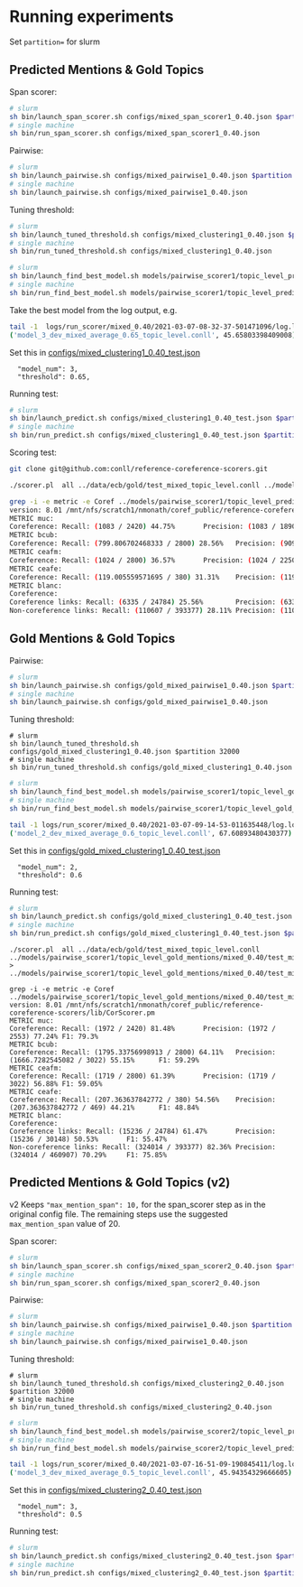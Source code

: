 # Running experiments

Set `partition=` for slurm

## Predicted Mentions & Gold Topics

Span scorer:

```bash
# slurm
sh bin/launch_span_scorer.sh configs/mixed_span_scorer1_0.40.json $partition 32000
# single machine
sh bin/run_span_scorer.sh configs/mixed_span_scorer1_0.40.json
```

Pairwise:

```bash
# slurm
sh bin/launch_pairwise.sh configs/mixed_pairwise1_0.40.json $partition 32000
# single machine
sh bin/launch_pairwise.sh configs/mixed_pairwise1_0.40.json
```

Tuning threshold:

```bash
# slurm
sh bin/launch_tuned_threshold.sh configs/mixed_clustering1_0.40.json $partition 32000
# single machine
sh bin/run_tuned_threshold.sh configs/mixed_clustering1_0.40.json
```

```bash
# slurm
sh bin/launch_find_best_model.sh models/pairwise_scorer1/topic_level_predicted_mentions/mixed_0.40 mixed $partition 32000
# single machine
sh bin/run_find_best_model.sh models/pairwise_scorer1/topic_level_predicted_mentions/mixed_0.40 mixed
```

Take the best model from the log output, e.g.

```bash
tail -1  logs/run_scorer/mixed_0.40/2021-03-07-08-32-37-501471096/log.log
('model_3_dev_mixed_average_0.65_topic_level.conll', 45.65803398409008)
```

Set this in [configs/mixed_clustering1_0.40_test.json](configs/mixed_clustering1_0.40_test.json)
```
  "model_num": 3,
  "threshold": 0.65,
```

Running test:
```bash
# slurm
sh bin/launch_predict.sh configs/mixed_clustering1_0.40_test.json $partition 32000
# single machine
sh bin/run_predict.sh configs/mixed_clustering1_0.40_test.json $partition 32000
```

Scoring test:

```bash
git clone git@github.com:conll/reference-coreference-scorers.git
```

```bash
./scorer.pl  all ../data/ecb/gold/test_mixed_topic_level.conll ../models/pairwise_scorer1/topic_level_predicted_mentions/mixed_0.40/test_mixed_average_0.65_model_3_topic_level.conll > ../models/pairwise_scorer1/topic_level_predicted_mentions/mixed_0.40/test_mixed_average_0.65_model_3_topic_level.conll.score
```

```bash
grep -i -e metric -e Coref ../models/pairwise_scorer1/topic_level_predicted_mentions/mixed_0.40/test_mixed_average_0.65_model_3_topic_level.conll.score
version: 8.01 /mnt/nfs/scratch1/nmonath/coref_public/reference-coreference-scorers/lib/CorScorer.pm
METRIC muc:
Coreference: Recall: (1083 / 2420) 44.75%       Precision: (1083 / 1890) 57.3%  F1: 50.25%
METRIC bcub:
Coreference: Recall: (799.806702468333 / 2800) 28.56%   Precision: (909.739533996217 / 2250) 40.43%     F1: 33.47%
METRIC ceafm:
Coreference: Recall: (1024 / 2800) 36.57%       Precision: (1024 / 2250) 45.51% F1: 40.55%
METRIC ceafe:
Coreference: Recall: (119.005559571695 / 380) 31.31%    Precision: (119.005559571695 / 360) 33.05%      F1: 32.16%
METRIC blanc:
Coreference:
Coreference links: Recall: (6335 / 24784) 25.56%        Precision: (6335 / 16236) 39.01%        F1: 30.88%
Non-coreference links: Recall: (110607 / 393377) 28.11% Precision: (110607 / 271380) 40.75%     F1: 33.27%
```


## Gold Mentions & Gold Topics

Pairwise:

```bash
# slurm
sh bin/launch_pairwise.sh configs/gold_mixed_pairwise1_0.40.json $partition 32000
# single machine
sh bin/launch_pairwise.sh configs/gold_mixed_pairwise1_0.40.json
```

Tuning threshold:
```
# slurm
sh bin/launch_tuned_threshold.sh configs/gold_mixed_clustering1_0.40.json $partition 32000
# single machine
sh bin/run_tuned_threshold.sh configs/gold_mixed_clustering1_0.40.json
```

```bash
# slurm
sh bin/launch_find_best_model.sh models/pairwise_scorer1/topic_level_gold_mentions/mixed_0.40 mixed $partition 32000
# single machine
sh bin/run_find_best_model.sh models/pairwise_scorer1/topic_level_gold_mentions/mixed_0.40 mixed
```

```bash
tail -1 logs/run_scorer/mixed_0.40/2021-03-07-09-14-53-011635448/log.log
('model_2_dev_mixed_average_0.6_topic_level.conll', 67.60893480430377)
```


Set this in [configs/gold_mixed_clustering1_0.40_test.json](configs/gold_mixed_clustering1_0.40_test.json)
```
  "model_num": 2,
  "threshold": 0.6
```


Running test:
```bash
# slurm
sh bin/launch_predict.sh configs/gold_mixed_clustering1_0.40_test.json $partition 32000
# single machine
sh bin/run_predict.sh configs/gold_mixed_clustering1_0.40_test.json $partition 32000
```

```
./scorer.pl  all ../data/ecb/gold/test_mixed_topic_level.conll ../models/pairwise_scorer1/topic_level_gold_mentions/mixed_0.40/test_mixed_average_0.6_model_2_topic_level.conll > ../models/pairwise_scorer1/topic_level_gold_mentions/mixed_0.40/test_mixed_average_0.6_model_2_topic_level.conll.score
```

```
grep -i -e metric -e Coref ../models/pairwise_scorer1/topic_level_gold_mentions/mixed_0.40/test_mixed_average_0.6_model_2_topic_level.conll.score
version: 8.01 /mnt/nfs/scratch1/nmonath/coref_public/reference-coreference-scorers/lib/CorScorer.pm
METRIC muc:
Coreference: Recall: (1972 / 2420) 81.48%       Precision: (1972 / 2553) 77.24% F1: 79.3%
METRIC bcub:
Coreference: Recall: (1795.33756998913 / 2800) 64.11%   Precision: (1666.7282545082 / 3022) 55.15%      F1: 59.29%
METRIC ceafm:
Coreference: Recall: (1719 / 2800) 61.39%       Precision: (1719 / 3022) 56.88% F1: 59.05%
METRIC ceafe:
Coreference: Recall: (207.363637842772 / 380) 54.56%    Precision: (207.363637842772 / 469) 44.21%      F1: 48.84%
METRIC blanc:
Coreference:
Coreference links: Recall: (15236 / 24784) 61.47%       Precision: (15236 / 30148) 50.53%       F1: 55.47%
Non-coreference links: Recall: (324014 / 393377) 82.36% Precision: (324014 / 460907) 70.29%     F1: 75.85%
```

## Predicted Mentions & Gold Topics (v2)

v2 Keeps `"max_mention_span": 10,` for the span_scorer step as in the original config file.
The remaining steps use the suggested `max_mention_span` value of 20.

Span scorer:

```bash
# slurm
sh bin/launch_span_scorer.sh configs/mixed_span_scorer2_0.40.json $partition 32000
# single machine
sh bin/run_span_scorer.sh configs/mixed_span_scorer2_0.40.json
```

Pairwise:

```bash
# slurm
sh bin/launch_pairwise.sh configs/mixed_pairwise1_0.40.json $partition 32000
# single machine
sh bin/launch_pairwise.sh configs/mixed_pairwise1_0.40.json
```

Tuning threshold:
```
# slurm
sh bin/launch_tuned_threshold.sh configs/mixed_clustering2_0.40.json $partition 32000
# single machine
sh bin/run_tuned_threshold.sh configs/mixed_clustering2_0.40.json
```

```bash
# slurm
sh bin/launch_find_best_model.sh models/pairwise_scorer2/topic_level_predicted_mentions/mixed_0.40 mixed $partition 32000
# single machine
sh bin/run_find_best_model.sh models/pairwise_scorer2/topic_level_predicted_mentions/mixed_0.40 mixed
```

```bash
tail -1 logs/run_scorer/mixed_0.40/2021-03-07-16-51-09-190845411/log.log
('model_3_dev_mixed_average_0.5_topic_level.conll', 45.94354329666605)
```

Set this in [configs/mixed_clustering2_0.40_test.json](configs/mixed_clustering2_0.40_test.json)
```
  "model_num": 3,
  "threshold": 0.5
```


Running test:
```bash
# slurm
sh bin/launch_predict.sh configs/mixed_clustering2_0.40_test.json $partition 32000
# single machine
sh bin/run_predict.sh configs/mixed_clustering2_0.40_test.json $partition 32000
```
